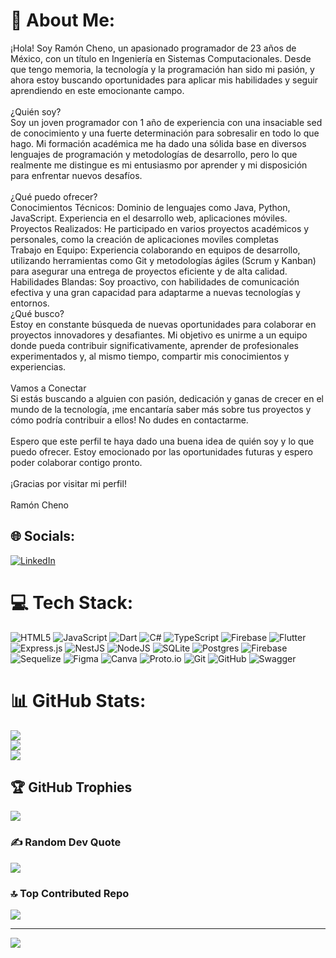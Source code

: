 # 💫 About Me:
¡Hola! Soy Ramón Cheno, un apasionado programador de 23 años de México, con un título en Ingeniería en Sistemas Computacionales. Desde que tengo memoria, la tecnología y la programación han sido mi pasión, y ahora estoy buscando oportunidades para aplicar mis habilidades y seguir aprendiendo en este emocionante campo.<br><br>¿Quién soy?<br>Soy un joven programador con 1 año de experiencia con una insaciable sed de conocimiento y una fuerte determinación para sobresalir en todo lo que hago. Mi formación académica me ha dado una sólida base en diversos lenguajes de programación y metodologías de desarrollo, pero lo que realmente me distingue es mi entusiasmo por aprender y mi disposición para enfrentar nuevos desafíos.<br><br>¿Qué puedo ofrecer?<br>Conocimientos Técnicos: Dominio de lenguajes como Java, Python, JavaScript. Experiencia en el desarrollo web, aplicaciones móviles.<br>Proyectos Realizados: He participado en varios proyectos académicos y personales, como la creación de aplicaciones moviles completas <br>Trabajo en Equipo: Experiencia colaborando en equipos de desarrollo, utilizando herramientas como Git y metodologías ágiles (Scrum y Kanban) para asegurar una entrega de proyectos eficiente y de alta calidad.<br>Habilidades Blandas: Soy proactivo, con habilidades de comunicación efectiva y una gran capacidad para adaptarme a nuevas tecnologías y entornos.<br>¿Qué busco?<br>Estoy en constante búsqueda de nuevas oportunidades para colaborar en proyectos innovadores y desafiantes. Mi objetivo es unirme a un equipo donde pueda contribuir significativamente, aprender de profesionales experimentados y, al mismo tiempo, compartir mis conocimientos y experiencias.<br><br>Vamos a Conectar<br>Si estás buscando a alguien con pasión, dedicación y ganas de crecer en el mundo de la tecnología, ¡me encantaría saber más sobre tus proyectos y cómo podría contribuir a ellos! No dudes en contactarme.<br><br>Espero que este perfil te haya dado una buena idea de quién soy y lo que puedo ofrecer. Estoy emocionado por las oportunidades futuras y espero poder colaborar contigo pronto.<br><br>¡Gracias por visitar mi perfil!<br><br>Ramón Cheno


## 🌐 Socials:
[![LinkedIn](https://img.shields.io/badge/LinkedIn-%230077B5.svg?logo=linkedin&logoColor=white)](https://linkedin.com/in/ramon-cheno-ocano) 

# 💻 Tech Stack:
![HTML5](https://img.shields.io/badge/html5-%23E34F26.svg?style=flat&logo=html5&logoColor=white) ![JavaScript](https://img.shields.io/badge/javascript-%23323330.svg?style=flat&logo=javascript&logoColor=%23F7DF1E) ![Dart](https://img.shields.io/badge/dart-%230175C2.svg?style=flat&logo=dart&logoColor=white) ![C#](https://img.shields.io/badge/c%23-%23239120.svg?style=flat&logo=csharp&logoColor=white) ![TypeScript](https://img.shields.io/badge/typescript-%23007ACC.svg?style=flat&logo=typescript&logoColor=white) ![Firebase](https://img.shields.io/badge/firebase-%23039BE5.svg?style=flat&logo=firebase) ![Flutter](https://img.shields.io/badge/Flutter-%2302569B.svg?style=flat&logo=Flutter&logoColor=white) ![Express.js](https://img.shields.io/badge/express.js-%23404d59.svg?style=flat&logo=express&logoColor=%2361DAFB) ![NestJS](https://img.shields.io/badge/nestjs-%23E0234E.svg?style=flat&logo=nestjs&logoColor=white) ![NodeJS](https://img.shields.io/badge/node.js-6DA55F?style=flat&logo=node.js&logoColor=white) ![SQLite](https://img.shields.io/badge/sqlite-%2307405e.svg?style=flat&logo=sqlite&logoColor=white) ![Postgres](https://img.shields.io/badge/postgres-%23316192.svg?style=flat&logo=postgresql&logoColor=white) ![Firebase](https://img.shields.io/badge/firebase-a08021?style=flat&logo=firebase&logoColor=ffcd34) ![Sequelize](https://img.shields.io/badge/Sequelize-52B0E7?style=flat&logo=Sequelize&logoColor=white) ![Figma](https://img.shields.io/badge/figma-%23F24E1E.svg?style=flat&logo=figma&logoColor=white) ![Canva](https://img.shields.io/badge/Canva-%2300C4CC.svg?style=flat&logo=Canva&logoColor=white) ![Proto.io](https://img.shields.io/badge/Proto.io-161637?style=flat&logo=proto.io&logoColor=00e5ff) ![Git](https://img.shields.io/badge/git-%23F05033.svg?style=flat&logo=git&logoColor=white) ![GitHub](https://img.shields.io/badge/github-%23121011.svg?style=flat&logo=github&logoColor=white) ![Swagger](https://img.shields.io/badge/-Swagger-%23Clojure?style=flat&logo=swagger&logoColor=white)
# 📊 GitHub Stats:
![](https://github-readme-stats.vercel.app/api?username=RamonCheno&theme=radical&hide_border=false&include_all_commits=false&count_private=false)<br/>
![](https://github-readme-streak-stats.herokuapp.com/?user=RamonCheno&theme=radical&hide_border=false)<br/>
![](https://github-readme-stats.vercel.app/api/top-langs/?username=RamonCheno&theme=radical&hide_border=false&include_all_commits=false&count_private=false&layout=compact)

## 🏆 GitHub Trophies
![](https://github-profile-trophy.vercel.app/?username=RamonCheno&theme=radical&no-frame=false&no-bg=true&margin-w=4)

### ✍️ Random Dev Quote
![](https://quotes-github-readme.vercel.app/api?type=horizontal&theme=radical)

### 🔝 Top Contributed Repo
![](https://github-contributor-stats.vercel.app/api?username=RamonCheno&limit=5&theme=radical&combine_all_yearly_contributions=true)

---
[![](https://visitcount.itsvg.in/api?id=RamonCheno&icon=0&color=0)](https://visitcount.itsvg.in)

<!-- Proudly created with GPRM ( https://gprm.itsvg.in ) -->
